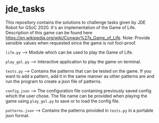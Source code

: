 # jde_tasks
This repository contains the solutions to challenge tasks given by JDE Robot for GSoC 2020. It's an implementation of the Game of Life. Description of this game can be found here https://en.wikipedia.org/wiki/Conway%27s_Game_of_Life. Note: Provide sensible values when requested since the game is not fool-proof.

`life.py` --> Module which can be used to play the Game of Life.


`play_gol.py` --> Interactive application to play the game on terminal.


`tests.py` --> Contains the patterns that can be tested on the game. If you want to add a pattern, add it in the same manner as other patterns are and run the program to create a json file of patterns.


`config.json` --> The configuration file containing previously saved config which the user chose. The file name can be provided when playing the game using `play_gol.py` to save or to load the config file.


`patterns.json` --> Contains the patterns provided in `tests.py` in a portable json format.
